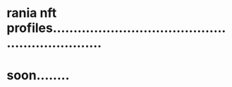 # rania nft profiles.................................................................
# soon........
